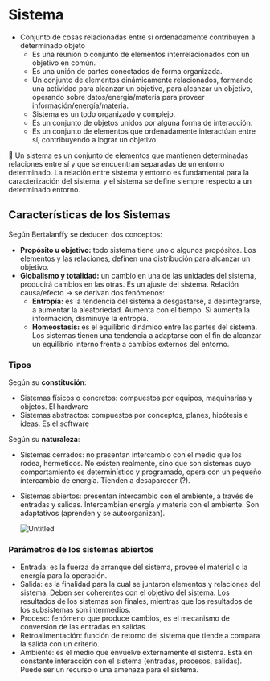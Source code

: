 # Sistema
- Conjunto de cosas relacionadas entre sí ordenadamente contribuyen a determinado objeto
    - Es una reunión o conjunto de elementos interrelacionados con un objetivo en común.
    - Es una unión de partes conectados de forma organizada.
    - Un conjunto de elementos dinámicamente relacionados, formando una actividad para alcanzar un objetivo, para alcanzar un objetivo, operando sobre datos/energía/materia para proveer información/energía/materia.
    - Sistema es un todo organizado y complejo.
    - Es un conjunto de objetos unidos por alguna forma de interacción.
    - Es un conjunto de elementos que ordenadamente interactúan entre sí, contribuyendo a lograr un objetivo.

<aside> 
	🔑 Un sistema es un conjunto de elementos que mantienen determinadas relaciones entre sí y que se encuentran separadas de un entorno determinado. La relación entre sistema y entorno es fundamental para la caracterización del sistema, y el sistema se define siempre respecto a un determinado entorno.

</aside>

## Características de los Sistemas
Según Bertalanffy se deducen dos conceptos:
- **Propósito u objetivo:** todo sistema tiene uno o algunos propósitos. Los elementos y las relaciones, definen una distribución para alcanzar un objetivo.
- **Globalismo y totalidad:** un cambio en una de las unidades del sistema, producirá cambios en las otras. Es un ajuste del sistema. Relación causa/efecto → se derivan dos fenómenos:
    - **Entropía:** es la tendencia del sistema a desgastarse, a desintegrarse, a aumentar la aleatoriedad. Aumenta con el tiempo. Si aumenta la información, disminuye la entropía.
    - **Homeostasis:** es el equilibrio dinámico entre las partes del sistema. Los sistemas tienen una tendencia a adaptarse con el fin de alcanzar un equilibrio interno frente a cambios externos del entorno.
### Tipos
Según su **constitución**:
- Sistemas físicos o concretos: compuestos por equipos, maquinarias y objetos. El hardware
- Sistemas abstractos: compuestos por conceptos, planes, hipótesis e ideas. Es el software

Según su **naturaleza**:
- Sistemas cerrados: no presentan intercambio con el medio que los rodea, herméticos. No existen realmente, sino que son sistemas cuyo comportamiento es determinístico y programado, opera con un pequeño intercambio de energía. Tienden a desaparecer (?).
- Sistemas abiertos: presentan intercambio con el ambiente, a través de entradas y salidas. Intercambian energía y materia con el ambiente. Son adaptativos (aprenden y se autoorganizan).
    
    ![Untitled](https://s3-us-west-2.amazonaws.com/secure.notion-static.com/c3641ce4-eb77-41e6-a1cc-6bdd0c783e35/Untitled.png)
    
### Parámetros de los sistemas abiertos
- Entrada: es la fuerza de arranque del sistema, provee el material o la energía para la operación.
- Salida: es la finalidad para la cual se juntaron elementos y relaciones del sistema. Deben ser coherentes con el objetivo del sistema. Los resultados de los sistemas son finales, mientras que los resultados de los subsistemas son intermedios.
- Proceso: fenómeno que produce cambios, es el mecanismo de conversión de las entradas en salidas.
- Retroalimentación: función de retorno del sistema que tiende a compara la salida con un criterio.
- Ambiente: es el medio que envuelve externamente el sistema. Está en constante interacción con el sistema (entradas, procesos, salidas). Puede ser un recurso o una amenaza para el sistema.